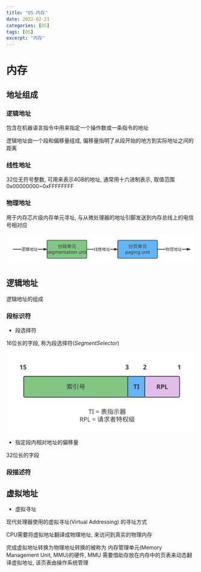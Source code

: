 ```yaml
---
title: "OS-内存"
date: 2022-02-21
categories: [OS]
tags: [OS]
excerpt: "内存"
---
```


# 内存

## 地址组成

### 逻辑地址

包含在机器语言指令中用来指定一个操作数或一条指令的地址

逻辑地址由一个段和偏移量组成, 偏移量指明了从段开始的地方到实际地址之间的距离

### 线性地址

32位无符号整数, 可用来表示4GB的地址, 通常用十六进制表示, 取值范围0x00000000~0xFFFFFFFF

### 物理地址

用于内存芯片级内存单元寻址, 与从微处理器的地址引脚发送到内存总线上的电信号相对应

![](https://raw.githubusercontent.com/dmjcb/SelfImgur/main/2022-3-21-2215.svg)

## 逻辑地址

逻辑地址的组成

### 段标识符

- 段选择符

16位长的字段, 称为段选择符($Segment Selector$)

![](https://raw.githubusercontent.com/dmjcb/SelfImgur/main/2022-3-22-2238.svg)

- 指定段内相对地址的偏移量

32位长的字段

### 段描述符

## 虚拟地址

- 虚拟寻址

现代处理器使用的虚拟寻址(Virtual Addressing) 的寻址方式

CPU需要将虚拟地址翻译成物理地址, 来访问到真实的物理内存

完成虚拟地址转换为物理地址转换的被称为 内存管理单元(Memory Management Unit, MMU)的硬件, MMU 需要借助存放在内存中的页表来动态翻译虚拟地址, 该页表由操作系统管理